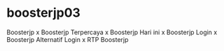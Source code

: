 # boosterjp03
Boosterjp x Boosterjp Terpercaya x Boosterjp Hari ini x Boosterjp Login x Boosterjp Alternatif Login x RTP Boosterjp
